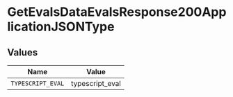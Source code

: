 # GetEvalsDataEvalsResponse200ApplicationJSONType


## Values

| Name              | Value             |
| ----------------- | ----------------- |
| `TYPESCRIPT_EVAL` | typescript_eval   |